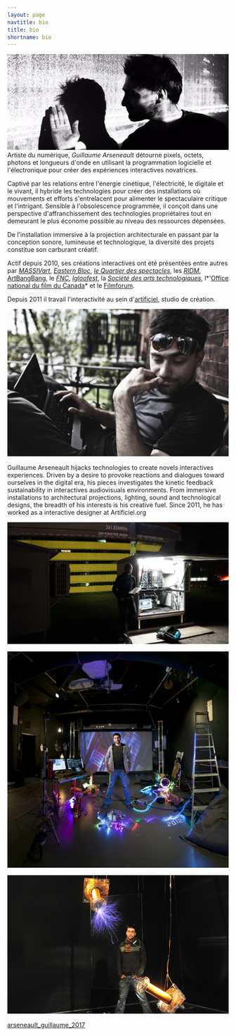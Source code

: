```yaml
---
layout: page
navtitle: bio
title: bio
shortname: bio
---
```

![](gllmFFT.jpg)
Artiste du numérique, *Guillaume Arseneault* détourne pixels, octets, photons et longueurs d'onde en utilisant la programmation logicielle et l'électronique pour créer des expériences interactives novatrices.

Captivé par les relations entre l'énergie cinétique, l'électricité, le digitale et le vivant, il hybride les technologies pour créer des installations où mouvements et efforts s'entrelacent pour alimenter le spectaculaire critique et l'intrigant. Sensible à l'obsolescence programmée, il conçoit dans une perspective  d'affranchissement des technologies propriétaires tout en demeurant le plus économe possible au niveau des ressources dépensées. 

De l’installation immersive à la projection architecturale en passant par la conception sonore, lumineuse et technologique, la diversité des projets constitue son carburant créatif.

Actif depuis 2010,  ses créations interactives ont été présentées entre autres par *[MASSIVart](http://massivart.ca)*,  *[Eastern Bloc](http://www.easternbloc.ca)*, *[le Quartier des spectacles](http://www.quartierdesspectacles.com/fr/)*, les *[RIDM](http://www.ridm.qc.ca/fr)*, [ArtBangBang](https://www.artbangbang.com/index), le *[FNC](http://www.nouveaucinema.ca/#/)*, *[Igloofest](http://igloofest.ca)*, la *[Société des arts technologiques](http://sat.qc.ca)*, l*'[Office national du film du Canada](https://www.onf.ca)* et le [Filmforum](http://www.filmforumfestival.it/).

Depuis 2011 il travail l'interactivité au sein d'[artificiel](https//www.artificiel.org), studio de création. 


![](gllmPatio.jpg)


Guillaume Arseneault hijacks technologies to create novels interactives experiences. 
Driven by a desire to provoke reactions and dialogues toward ourselves in the digital era,  his pieces investigates the kinetic feedback sustainability in interactives audiovisuals environments. 
From immersive installations to architectural projections, lighting, sound and technological designs, the breadth of his interests is his creative fuel. Since 2011, he has worked as a interactive designer at Artificiel.org

![](IrradierGA_mai2016_web.jpg)

![](photoStitching_6.jpg)

![](arseneault_fact_2013.jpg)

[arseneault_guillaume_2017](arseneault_guillaume_2017-bw.JPG)